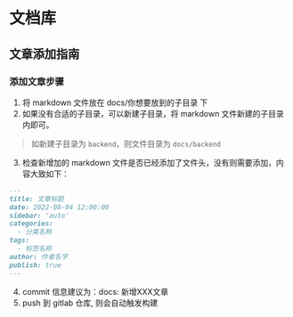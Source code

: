# 文档库

## 文章添加指南

### 添加文章步骤
1. 将 markdown 文件放在 docs/你想要放到的子目录 下
2. 如果没有合适的子目录，可以新建子目录，将 markdown 文件新建的子目录内即可。
> 如新建子目录为 `backend`，则文件目录为 `docs/backend`
3. 检查新增加的 markdown 文件是否已经添加了文件头，没有则需要添加，内容大致如下：
```markdown
---
title: 文章标题
date: 2022-08-04 12:00:00
sidebar: 'auto'
categories:
  - 分类名称
tags:
  - 标签名称
author: 作者名字
publish: true
---
```
4. commit 信息建议为：docs: 新增XXX文章
5. push 到 gitlab 仓库, 则会自动触发构建